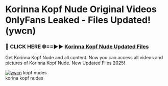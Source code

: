 # Korinna Kopf Nude Original Videos 0nlyFans Leaked - Files Updated! (ywcn)

<h3>🔴 CLICK HERE 🌐==►► <a href="https://tinyurl.com/yrmya6cz" rel="nofollow">Korinna Kopf Nude Updated Files</a></h3>

Get Korinna Kopf Nude and all content. Now you can access all videos and pictures of Korinna Kopf Nude. New Updated Files 2025!

[![ywcn](https://i.imgur.com/FMdXYCs.gif)](https://tinyurl.com/yrmya6cz)
kopf nudes<br>
korina kopf nudes